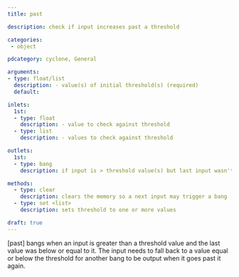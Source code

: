 ```yaml
---
title: past

description: check if input increases past a threshold

categories:
 - object

pdcategory: cyclone, General

arguments:
- type: float/list
  description: - value(s) of initial threshold(s) (required)
  default:

inlets:
  1st:
  - type: float
    description: - value to check against threshold
  - type: list
    description: - values to check against threshold

outlets:
  1st:
  - type: bang
    description: if input is > threshold value(s) but last input wasn't

methods:
  - type: clear
    description: clears the memory so a next input may trigger a bang
  - type: set <list>
    description: sets threshold to one or more values

draft: true
---
```


[past] bangs when an input is greater than a threshold value and the last value was below or equal to it. The input needs to fall back to a value equal or below the threshold for another bang to be output when it goes past it again.
